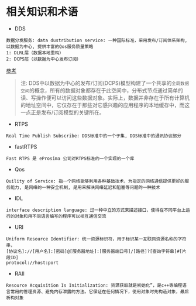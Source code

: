 # 相关知识和术语

- DDS
```
数据分发服务: data dustribution service: 一种国际标准，采用发布/订阅体系架构, 以数据为中心, 提供丰富的Qos服务质量策略
1: DLRL层（数据本地重构）
2: DCPS层（以数据为中心发布订阅）
```
[参考](https://blog.csdn.net/bossxu_linuxer/article/details/81216030)
> 注: DDS中以数据为中心的发布/订阅(DCPS)模型构建了一个共享的`全局数据空间`的概念，所有的数据对象都存在于此空间中，分布式节点通过简单的读、写操作便可以访问这些数据对象。实际上，数据并非存在于所有计算机的地址空间中，它仅存在于那些对它感兴趣的应用程序的本地缓存中，而这一点正是发布/订阅模型的关键所在。 

- RTPS
```
Real Time Publish Subscribe: DDS标准中的一个子集, DDS标准中的通讯协议部分
```

- fastRTPS
```
Fast RTPS 是 eProsima 公司对RTPS标准的一个实现的一个库
```

- Qos
```
Quility of Service: 指一个网络能够利用各种基础技术，为指定的网络通信提供更好的服务能力, 是网络的一种安全机制, 是用来解决网络延迟和阻塞等问题的一种技术
```

- IDL
```
interface description language: 过一种中立的方式来描述接口，使得在不同平台上运行的对象和用不同语言编写的程序可以相互通信交流
```

- URI
```
Uniform Resource Identifier: 统一资源标识符，用于标识某一互联网资源名称的字符串，
[协议名]://[用户名]:[密码]@[服务器地址]:[服务器端口号]/[路径]?[查询字符串]#[片段ID]
protocol://host:port
```

- RAII
```
Resource Acquisition Is Initialization: 资源获取就是初始化”，是c++等编程语言常用的管理资源、避免内存泄露的方法。它保证在任何情况下，使用对象时先构造对象，最后析构对象
```
